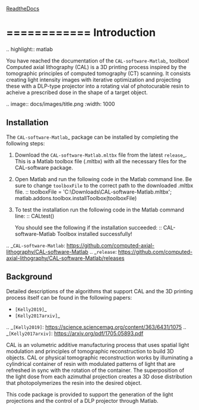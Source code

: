 [ReadtheDocs](https://cal-software-matlab.readthedocs.io/en/latest/sec_intro.html)


============
Introduction
============
.. highlight:: matlab

You have reached the documentation of the `CAL-software-Matlab`_ toolbox! Computed axial lithography (CAL) is a 3D printing process inspired by the tomographic principles of computed tomography (CT) scanning. It consists creating light intensity images with iterative optimization and projecting these with a DLP-type projector into a rotating vial of photocurable resin to acheive a prescribed dose in the shape of a target object. 

.. image:: docs/images/title.png
   :width: 1000




Installation
------------

The `CAL-software-Matlab`_ package can be installed by completing the following steps:

1. Download the ``CAL-software-Matlab.mltbx`` file from the latest `release`_. This is a Matlab toolbox file (.mltbx) with all the necessary files for the CAL-software package.
2. Open Matlab and run the following code in the Matlab command line. Be sure to change ``toolboxFile`` to the correct path to the downloaded .mltbx file.
   ::
    toolboxFile = 'C:\Downloads\CAL-software-Matlab.mltbx';
    matlab.addons.toolbox.installToolbox(toolboxFile)
3. To test the installation run the following code in the Matlab command line:
   ::
    CALtest()

   You should see the following if the installation succeeded:
   ::
    CAL-software-Matlab Toolbox installed successfully!



.. _`CAL-software-Matlab`: https://github.com/computed-axial-lithography/CAL-software-Matlab
.. _`release`: https://github.com/computed-axial-lithography/CAL-software-Matlab/releases


Background
----------

Detailed descriptions of the algorithms that support CAL and the 3D printing process itself can be found in the following papers:

* `[Kelly2019]`_
* `[Kelly2017arxiv]`_

.. _`[Kelly2019]`: https://science.sciencemag.org/content/363/6431/1075
.. _`[Kelly2017arxiv]`: https://arxiv.org/pdf/1705.05893.pdf

CAL is an volumetric additive manufacturing process that uses spatial light modulation and principles of tomographic reconstruction to 
build 3D objects. CAL or physical tomographic reconstruction works by illuminating a cylindrical container of resin with modulated 
patterns of light that are refreshed in sync with the rotation of the container. The superposition of the light dose from each azimuthal 
projection creates a 3D dose distribution that photopolymerizes the resin into the desired object.

This code package is provided to support the generation of the light projections and the control of a DLP projector through Matlab.
